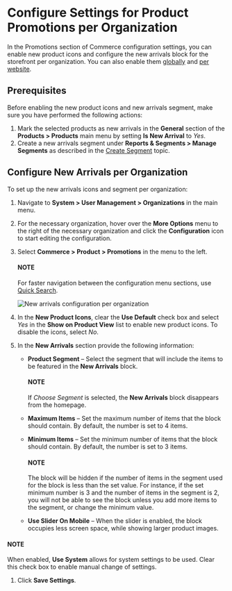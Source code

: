 <a id="sys-users-organization-commerce-products-new-arrivals"></a>

<a id="sys-commerce-product-new-arrivals-block-organization"></a>

# Configure Settings for Product Promotions per Organization

In the Promotions section of Commerce configuration settings, you can enable new product icons and configure the new arrivals block for the storefront per organization. You can also enable them [globally](../../../../../configuration/commerce/product/global-promotions.md#configuration-guide-commerce-configuration-promotions) and [per website](../../../../../websites/web-configuration/commerce/product/website-new-arrivals.md#sys-websites-commerce-products-new-arrivals).

## Prerequisites

Before enabling the new product icons and new arrivals segment, make sure you have performed the following actions:

1. Mark the selected products as new arrivals in the **General** section of the **Products > Products** main menu by setting **Is New Arrival** to *Yes*.
2. Create a new arrivals segment under **Reports & Segments > Manage Segments** as described in the [Create Segment](../../../../../../reports-segments/segments.md#user-guide-business-intelligence-create-segments) topic.

## Configure New Arrivals per Organization

To set up the new arrivals icons and segment per organization:

1. Navigate to **System > User Management > Organizations** in the main menu.
2. For the necessary organization, hover over the <i class="fa fa-ellipsis-h fa-lg" aria-hidden="true"></i> **More Options** menu to the right of the necessary organization and click the <i class="fas fa-cog" aria-hidden="true"></i> **Configuration** icon to start editing the configuration.
3. Select **Commerce > Product > Promotions** in the menu to the left.

   #### NOTE
   For faster navigation between the configuration menu sections, use [Quick Search](../../../../../configuration/quick-search.md#user-guide-system-configuration-quick-search).

   ![New arrivals configuration per organization](user/img/system/user_management/org_configuration/products/NewArrivalsBlockOrg.png)
4. In the **New Product Icons**, clear the **Use Default** check box and select *Yes* in the **Show on Product View** list to enable new product icons. To disable the icons, select *No*.
5. In the **New Arrivals** section provide the following information:
   * **Product Segment** – Select the segment that will include the items to be featured in the **New Arrivals** block.

     #### NOTE
     If *Choose Segment* is selected, the **New Arrivals** block disappears from the homepage.
   * **Maximum Items** – Set the maximum number of items that the block should contain. By default, the number is set to 4 items.
   * **Minimum Items** – Set the minimum number of items that the block should contain. By default, the number is set to 3 items.

     #### NOTE
     The block will be hidden if the number of items in the segment used for the block is less than the set value. For instance, if the set minimum number is 3 and the number of items in the segment is 2, you will not be able to see the block unless you add more items to the segment, or change the minimum value.
   * **Use Slider On Mobile** – When the slider is enabled, the block occupies less screen space, while showing larger product images.

#### NOTE
When enabled, **Use System** allows for system settings to be used. Clear this check box to enable manual change of settings.

1. Click **Save Settings**.

<!-- fa-bars = fa-navicon -->
<!-- Ic Tiles is used as Set As Default in saved views, and as tiles in display layout options -->
<!-- IcPencil refers to Rename in Commerce and Inline Editing in CRM -->
<!-- Check mark in the square. -->
<!-- SortDesc is also used as drop-down arrow -->
